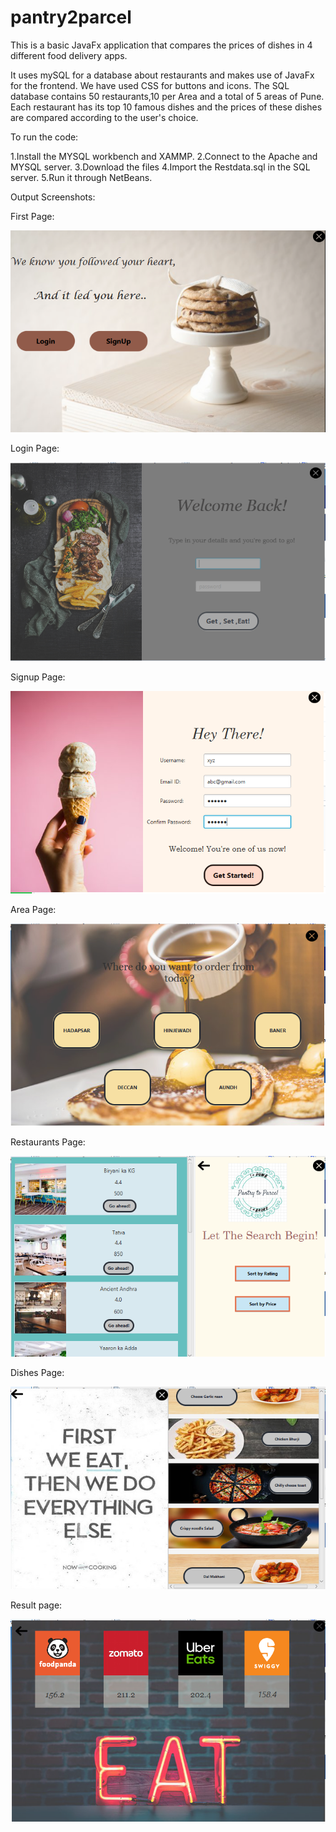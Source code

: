 # pantry2parcel
This is a basic JavaFx application that compares the prices of dishes in 4 different food delivery apps.

It uses mySQL for a database about restaurants and makes use of JavaFx for the frontend. We have used CSS for buttons and icons. The SQL database contains 50 restaurants,10 per Area and a total of 5 areas of Pune. Each restaurant has its top 10 famous dishes and the prices of these dishes are compared according to the user's choice.

To run the code:

1.Install the MYSQL workbench and XAMMP. 
2.Connect to the Apache and MYSQL server. 
3.Download the files 
4.Import the Restdata.sql in the SQL server. 
5.Run it through NetBeans.


Output Screenshots:

First Page:

![Alt text](firstpage.PNG?raw=true "First Page")

Login Page:

![Alt text](login.PNG?raw=true "Login Page")

Signup Page:

![Alt text](signup.PNG?raw=true "Signup Page")

Area Page:

![Alt text](showarea.PNG?raw=true "Area Page")

Restaurants Page:

![Alt text](rests.PNG?raw=true "Restaurants Page")

Dishes Page:

![Alt text](dishespage.PNG?raw=true "Dishes Page")

Result page:

![Alt text](results.PNG?raw=true "Result Page")

